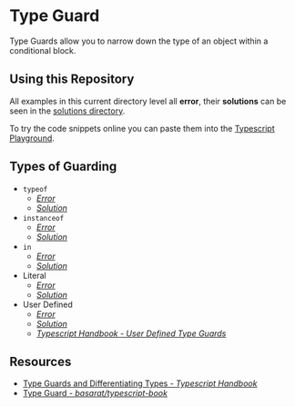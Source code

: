 # Type Guard

Type Guards allow you to narrow down the type of an object within a conditional block.

## Using this Repository
All examples in this current directory level all **error**, their **solutions** can be seen in the [solutions directory](./src/type-guard/solutions).

To try the code snippets online you can paste them into the [Typescript Playground](https://www.typescriptlang.org/play).

## Types of Guarding

- `typeof`
  - [_Error_](./typeof.ts)
  - [_Solution_](./solutions/typeof.ts)
- `instanceof`
  - [_Error_](./instanceof.ts)
  - [_Solution_](./solutions/instanceof.ts)
- `in`
  - [_Error_](./in.ts)
  - [_Solution_](./solutions/in.ts)
- Literal
  - [_Error_](./literal.ts)
  - [_Solution_](./solutions/literal.ts)
- User Defined
  - [_Error_](./user-defined.ts)
  - [_Solution_](./solutions/user-defined.ts)
  - [_Typescript Handbook - User Defined Type Guards_](https://www.typescriptlang.org/docs/handbook/advanced-types.html#user-defined-type-guards)

## Resources

- [Type Guards and Differentiating Types - _Typescript Handbook_](https://www.typescriptlang.org/docs/handbook/advanced-types.html#type-guards-and-differentiating-types)
- [Type Guard - _basarat/typescript-book_](https://basarat.gitbooks.io/typescript/docs/types/typeGuard.html)

